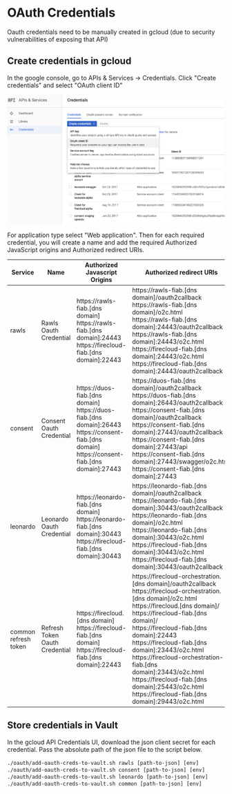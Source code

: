 # OAuth Credentials

Oauth credentials need to be manually created in gcloud (due to security vulnerabilities of exposing that API)

## Create credentials in gcloud

In the google console, go to APIs & Services -> Credentials. Click "Create credentials" and select "OAuth client ID"

![Alt text](../screenshots/create_oauth_credentials.png "Create Oauth Credentials")

For application type select "Web application".  Then for each required credential, you will create a name and add the required Authorized JavaScript origins and Authorized redirect URIs.  

Service | Name | Authorized Javascript Origins | Authorized redirect URIs
--- | --- | --- | ---
rawls | Rawls Oauth Credential | https://rawls-fiab.[dns domain] <br> https://rawls-fiab.[dns domain]:24443 https://firecloud-fiab.[dns domain]:22443 | https://rawls-fiab.[dns domain]/oauth2callback <br> https://rawls-fiab.[dns domain]/o2c.html <br> https://rawls-fiab.[dns domain]:24443/oauth2callback <br> https://rawls-fiab.[dns domain]:24443/o2c.html <br> https://firecloud-fiab.[dns domain]:24443/o2c.html <br> https://firecloud-fiab.[dns domain]:24443/oauth2callback
consent | Consent Oauth Credential | https://duos-fiab.[dns domain] <br> https://duos-fiab.[dns domain]:26443 <br> https://consent-fiab.[dns domain] <br> https://consent-fiab.[dns domain]:27443 | https://duos-fiab.[dns domain]/oauth2callback <br> https://duos-fiab.[dns domain]:26443/oauth2callback <br> https://consent-fiab.[dns domain]/oauth2callback <br> https://consent-fiab.[dns domain]:27443/oauth2callback <br> https://consent-fiab.[dns domain]:27443/api <br> https://consent-fiab.[dns domain]:27443/swagger/o2c.html <br> https://consent-fiab.[dns domain]:27443
leonardo | Leonardo Oauth Credential | https://leonardo-fiab.[dns domain] <br> https://leonardo-fiab.[dns domain]:30443 <br> https://firecloud-fiab.[dns domain]:30443 | https://leonardo-fiab.[dns domain]/oauth2callback <br> https://leonardo-fiab.[dns domain]:30443/oauth2callback <br> https://leonardo-fiab.[dns domain]/o2c.html <br> https://leonardo-fiab.[dns domain]:30443/o2c.html <br> https://firecloud-fiab.[dns domain]:30443/o2c.html <br> https://firecloud-fiab.[dns domain]:30443/oauth2callback
common refresh token | Refresh Token Oauth Credential | https://firecloud.[dns domain] <br> https://firecloud-fiab.[dns domain] <br> https://firecloud-fiab.[dns domain]:22443 | https://firecloud-orchestration.[dns domain]/oauth2callback <br> https://firecloud-orchestration.[dns domain]/o2c.html <br> https://firecloud.[dns domain]/ <br> https://firecloud-fiab.[dns domain]/ <br> https://firecloud-fiab.[dns domain]:22443 <br> https://firecloud-fiab.[dns domain]:23443/o2c.html <br> https://firecloud-orchestration-fiab.[dns domain]:23443/o2c.html <br> https://firecloud-fiab.[dns domain]:25443/o2c.html <br> https://firecloud-fiab.[dns domain]:29443/o2c.html



## Store credentials in Vault

In the gcloud API Credentials UI, download the json client secret for each credential.  Pass the absolute path of the json file to the script below.

```$xslt
./oauth/add-oauth-creds-to-vault.sh rawls [path-to-json] [env]
./oauth/add-oauth-creds-to-vault.sh consent [path-to-json] [env]
./oauth/add-oauth-creds-to-vault.sh leonardo [path-to-json] [env]
./oauth/add-oauth-creds-to-vault.sh common [path-to-json] [env]
```

